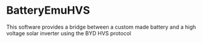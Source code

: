 # BatteryEmuHVS
This software provides a bridge between a custom made battery and a high voltage solar inverter using the BYD HVS protocol
